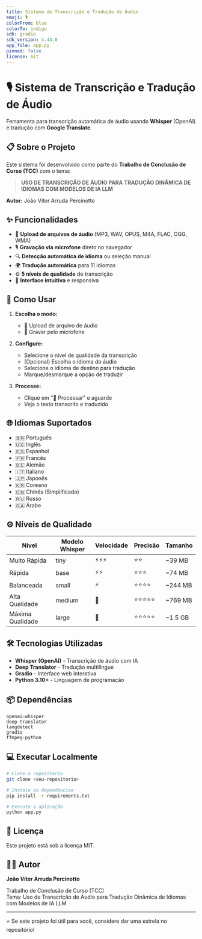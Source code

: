 ```yaml
---
title: Sistema de Transcrição e Tradução de Áudio
emoji: 🎙️
colorFrom: blue
colorTo: indigo
sdk: gradio
sdk_version: 4.44.0
app_file: app.py
pinned: false
license: mit
---
```


# 🎙️ Sistema de Transcrição e Tradução de Áudio

Ferramenta para transcrição automática de áudio usando **Whisper** (OpenAI) e tradução com **Google Translate**.

## 📋 Sobre o Projeto

Este sistema foi desenvolvido como parte do **Trabalho de Conclusão de Curso (TCC)** com o tema:

> **USO DE TRANSCRIÇÃO DE ÁUDIO PARA TRADUÇÃO DINÂMICA DE IDIOMAS COM MODELOS DE IA LLM**

**Autor:** João Vítor Arruda Percinotto

## ✨ Funcionalidades

- 🎤 **Upload de arquivos de áudio** (MP3, WAV, OPUS, M4A, FLAC, OGG, WMA)
- 🎙️ **Gravação via microfone** direto no navegador
- 🔍 **Detecção automática de idioma** ou seleção manual
- 🌍 **Tradução automática** para 11 idiomas
- ⚙️ **5 níveis de qualidade** de transcrição
- 📝 **Interface intuitiva** e responsiva

## 🚀 Como Usar

1. **Escolha o modo:**
   - 📁 Upload de arquivo de áudio
   - 🎤 Gravar pelo microfone

2. **Configure:**
   - Selecione o nível de qualidade da transcrição
   - (Opcional) Escolha o idioma do áudio
   - Selecione o idioma de destino para tradução
   - Marque/desmarque a opção de traduzir

3. **Processe:**
   - Clique em "🚀 Processar" e aguarde
   - Veja o texto transcrito e traduzido

## 🌐 Idiomas Suportados

- 🇧🇷 Português
- 🇺🇸 Inglês
- 🇪🇸 Espanhol
- 🇫🇷 Francês
- 🇩🇪 Alemão
- 🇮🇹 Italiano
- 🇯🇵 Japonês
- 🇰🇷 Coreano
- 🇨🇳 Chinês (Simplificado)
- 🇷🇺 Russo
- 🇸🇦 Árabe

## ⚙️ Níveis de Qualidade

| Nível | Modelo Whisper | Velocidade | Precisão | Tamanho |
|-------|----------------|------------|----------|---------|
| Muito Rápida | tiny | ⚡⚡⚡ | ⭐⭐ | ~39 MB |
| Rápida | base | ⚡⚡ | ⭐⭐⭐ | ~74 MB |
| Balanceada | small | ⚡ | ⭐⭐⭐⭐ | ~244 MB |
| Alta Qualidade | medium | 🐢 | ⭐⭐⭐⭐⭐ | ~769 MB |
| Máxima Qualidade | large | 🐌 | ⭐⭐⭐⭐⭐ | ~1.5 GB |

## 🛠️ Tecnologias Utilizadas

- **Whisper (OpenAI)** - Transcrição de áudio com IA
- **Deep Translator** - Tradução multilíngue
- **Gradio** - Interface web interativa
- **Python 3.10+** - Linguagem de programação

## 📦 Dependências

```
openai-whisper
deep-translator
langdetect
gradio
ffmpeg-python
```

## 💻 Executar Localmente

```bash
# Clone o repositório
git clone <seu-repositorio>

# Instale as dependências
pip install -r requirements.txt

# Execute a aplicação
python app.py
```

## 📝 Licença

Este projeto está sob a licença MIT.

## 👨‍🎓 Autor

**João Vítor Arruda Percinotto**

Trabalho de Conclusão de Curso (TCC)  
Tema: Uso de Transcrição de Áudio para Tradução Dinâmica de Idiomas com Modelos de IA LLM

---

⭐ Se este projeto foi útil para você, considere dar uma estrela no repositório!